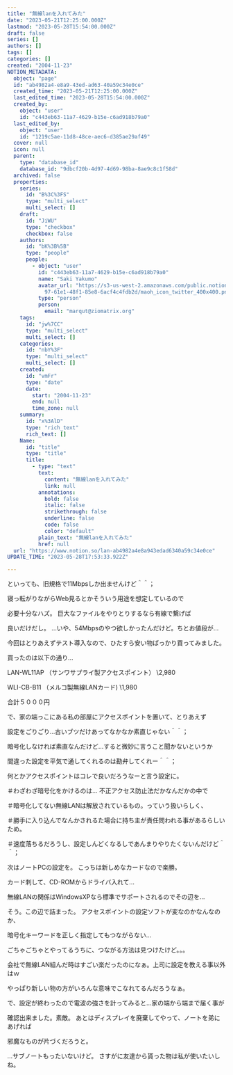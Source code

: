 ```yaml
---
title: "無線lanを入れてみた"
date: "2023-05-21T12:25:00.000Z"
lastmod: "2023-05-28T15:54:00.000Z"
draft: false
series: []
authors: []
tags: []
categories: []
created: "2004-11-23"
NOTION_METADATA:
  object: "page"
  id: "ab4982a4-e8a9-43ed-ad63-40a59c34e0ce"
  created_time: "2023-05-21T12:25:00.000Z"
  last_edited_time: "2023-05-28T15:54:00.000Z"
  created_by:
    object: "user"
    id: "c443eb63-11a7-4629-b15e-c6ad918b79a0"
  last_edited_by:
    object: "user"
    id: "1219c5ae-11d8-48ce-aec6-d385ae29af49"
  cover: null
  icon: null
  parent:
    type: "database_id"
    database_id: "9dbcf20b-4d97-4d69-98ba-8ae9c8c1f58d"
  archived: false
  properties:
    series:
      id: "B%3C%3FS"
      type: "multi_select"
      multi_select: []
    draft:
      id: "JiWU"
      type: "checkbox"
      checkbox: false
    authors:
      id: "bK%3B%5B"
      type: "people"
      people:
        - object: "user"
          id: "c443eb63-11a7-4629-b15e-c6ad918b79a0"
          name: "Saki Yakumo"
          avatar_url: "https://s3-us-west-2.amazonaws.com/public.notion-static.com/3ad1c4\
            97-61e1-48f1-85e8-6acf4c4fdb2d/maoh_icon_twitter_400x400.png"
          type: "person"
          person:
            email: "marqut@ziomatrix.org"
    tags:
      id: "jw%7CC"
      type: "multi_select"
      multi_select: []
    categories:
      id: "nbY%3F"
      type: "multi_select"
      multi_select: []
    created:
      id: "vmFr"
      type: "date"
      date:
        start: "2004-11-23"
        end: null
        time_zone: null
    summary:
      id: "x%3AlD"
      type: "rich_text"
      rich_text: []
    Name:
      id: "title"
      type: "title"
      title:
        - type: "text"
          text:
            content: "無線lanを入れてみた"
            link: null
          annotations:
            bold: false
            italic: false
            strikethrough: false
            underline: false
            code: false
            color: "default"
          plain_text: "無線lanを入れてみた"
          href: null
  url: "https://www.notion.so/lan-ab4982a4e8a943edad6340a59c34e0ce"
UPDATE_TIME: "2023-05-28T17:53:33.922Z"

---
```

<link rel="stylesheet" href="https://cdn.jsdelivr.net/npm/katex@0.16.2/dist/katex.min.css" integrity="sha384-bYdxxUwYipFNohQlHt0bjN/LCpueqWz13HufFEV1SUatKs1cm4L6fFgCi1jT643X" crossorigin="anonymous">


といっても、旧規格で11Mbpsしか出ませんけど＾＾；


寝っ転がりながらWeb見るとかそういう用途を想定しているので


必要十分なハズ。 巨大なファイルをやりとりするなら有線で繋げば


良いだけだし。 …いや、54Mbpsのやつ欲しかったんだけど。ちとお値段が…


今回はとりあえずテスト導入なので、ひたすら安い物ばっかり買ってみました。


買ったのは以下の通り…


LAN-WL11AP （サンワサプライ製アクセスポイント） \2,980


WLI-CB-B11 （メルコ製無線LANカード) \1,980


合計５０００円


で、家の端っこにある私の部屋にアクセスポイントを置いて、とりあえず


設定をごりごり…古いブツだけあってなかなか素直じゃない＾＾；


暗号化しなければ素直なんだけど…すると微妙に言うこと聞かないというか


間違った設定を平気で通してくれるのは勘弁してくれー＾＾；


何とかアクセスポイントはコレで良いだろうなーと言う設定に。


＃わざわざ暗号化をかけるのは… 不正アクセス防止法だかなんだかの中で


＃暗号化してない無線LANは解放されているもの。っていう扱いらしく、


＃勝手に入り込んでなんかされるた場合に持ち主が責任問われる事があるらしいため。


＃速度落ちるだろうし、設定しんどくなるしであんまりやりたくないんだけど＾＾；


次はノートPCの設定を。 こっちは新しめなカードなので楽勝。


カード刺して、CD-ROMからドライバ入れて…


無線LANの関係はWindowsXPなら標準でサポートされるのでその辺を…


そう。この辺で詰まった。 アクセスポイントの設定ソフトが変なのかなんなのか、


暗号化キーワードを正しく指定してもつながらない…


ごちゃごちゃとやってるうちに、つながる方法は見つけたけど。。。


会社で無線LAN組んだ時はすごい楽だったのになぁ。上司に設定を教える事以外はｗ


やっぱり新しい物の方がいろんな意味でこなれてるんだろうなぁ。


で、設定が終わったので電波の強さを計ってみると…家の端から端まで届く事が


確認出来ました。素敵。 あとはディスプレイを廃棄してやって、ノートを弟にあげれば


邪魔なものが片づくだろうと。


…サブノートもったいないけど。 さすがに友達から貰った物は私が使いたいしね。


